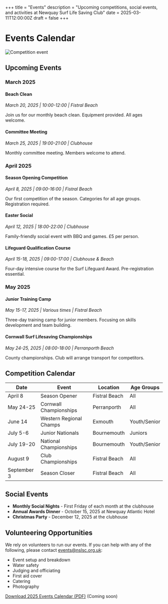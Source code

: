 +++
title = "Events"
description = "Upcoming competitions, social events, and activities at Newquay Surf Life Saving Club"
date = 2025-03-11T12:00:00Z
draft = false
+++

# Events Calendar

![Competition event](https://placehold.co/800x400?text=Competition+Event)

## Upcoming Events

### March 2025

#### Beach Clean
*March 20, 2025 | 10:00-12:00 | Fistral Beach*

Join us for our monthly beach clean. Equipment provided. All ages welcome.

#### Committee Meeting
*March 25, 2025 | 19:00-21:00 | Clubhouse*

Monthly committee meeting. Members welcome to attend.

### April 2025

#### Season Opening Competition
*April 8, 2025 | 09:00-16:00 | Fistral Beach*

Our first competition of the season. Categories for all age groups. Registration required.

#### Easter Social
*April 12, 2025 | 18:00-22:00 | Clubhouse*

Family-friendly social event with BBQ and games. £5 per person.

#### Lifeguard Qualification Course
*April 15-18, 2025 | 09:00-17:00 | Clubhouse & Beach*

Four-day intensive course for the Surf Lifeguard Award. Pre-registration essential.

### May 2025

#### Junior Training Camp
*May 15-17, 2025 | Various times | Fistral Beach*

Three-day training camp for junior members. Focusing on skills development and team building.

#### Cornwall Surf Lifesaving Championships
*May 24-25, 2025 | 08:00-18:00 | Perranporth Beach*

County championships. Club will arrange transport for competitors.

## Competition Calendar

| Date | Event | Location | Age Groups |
|------|-------|----------|------------|
| April 8 | Season Opener | Fistral Beach | All |
| May 24-25 | Cornwall Championships | Perranporth | All |
| June 14 | Western Regional Champs | Exmouth | Youth/Senior |
| July 5-6 | Junior Nationals | Bournemouth | Juniors |
| July 19-20 | National Championships | Bournemouth | Youth/Senior |
| August 9 | Club Championships | Fistral Beach | All |
| September 3 | Season Closer | Fistral Beach | All |

## Social Events

- **Monthly Social Nights** - First Friday of each month at the clubhouse
- **Annual Awards Dinner** - October 15, 2025 at Newquay Atlantic Hotel
- **Christmas Party** - December 12, 2025 at the clubhouse

## Volunteering Opportunities

We rely on volunteers to run our events. If you can help with any of the following, please contact events@nslsc.org.uk:

- Event setup and breakdown
- Water safety
- Judging and officiating
- First aid cover
- Catering
- Photography

[Download 2025 Events Calendar (PDF)](#) (Coming soon)
